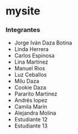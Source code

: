# mysite
### Integrantes
- Jorge Iván Daza Botina
- Linda Herrera
- Carlos Espinosa
- Lina Martinez
- Manuel Rios
- Luz Ceballos
- Milu Daza
- Cookie Daza
- Pararito Martinez
- Andrés lopez
- Camila Marín
- Alejandra Molina
- Estudiante 12
- Estudiante 13

